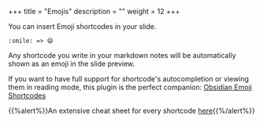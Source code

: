 +++
title = "Emojis"
description = ""
weight = 12
+++

You can insert Emoji shortcodes in your slide.

    :smile: => 😄

Any shortcode you write in your markdown notes will be automatically shown as an emoji in the slide preview.

If you want to have full support for shortcode's autocompletion or viewing them in reading mode, this plugin is the perfect companion: [Obsidian Emoji Shortcodes](https://github.com/phibr0/obsidian-emoji-shortcodes)

{{%alert%}}An extensive cheat sheet for every shortcode [here](https://github.com/ikatyang/emoji-cheat-sheet/blob/master/README.md#table-of-contents){{%/alert%}}
